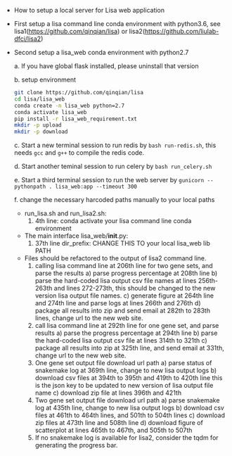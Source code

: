 * How to setup a local server for Lisa web application


- First setup a lisa command line conda environment with python3.6, see lisa1(https://github.com/qinqian/lisa) or lisa2(https://github.com/liulab-dfci/lisa2)

- Second setup a lisa_web conda environment with python2.7
 
  a. If you have global flask installed, please uninstall that version
  
  b. setup environment
  ```sh
  git clone https://github.com/qinqian/lisa
  cd lisa/lisa_web
  conda create -n lisa_web python=2.7
  conda activate lisa_web
  pip install -r lisa_web_requirement.txt
  mkdir -p upload 
  mkdir -p download
  ```
  
  c. Start a new terminal session to run redis by `bash run-redis.sh`, this needs `gcc` and `g++` to compile the redis code.
  
  d. Start another teminal session to run celery by `bash run_celery.sh`
  
  e. Start a third terminal session to run the web server by `gunicorn --pythonpath . lisa_web:app --timeout 300`
  
  f. change the necessary harcoded paths manually to your local paths
  
   * run_lisa.sh and run_lisa2.sh: 
       1. 4th line: conda activate your lisa command line conda environment 
   * The main interface lisa_web/__init__.py:
       1. 37th line dir_prefix: CHANGE THIS TO your local lisa_web lib PATH
   * Files should be refactored to the output of lisa2 command line.
       1. calling lisa command line at 206th line for two gene sets, and parse the results
          a) parse progress percentage at 208th line
          b) parse the hard-coded lisa output csv file names at lines 256th-263th and lines 272-273th, this should be changed to the new version lisa output file names.
          c) generate figure at 264th line and 274th line and parse logs at lines 266th and 276th
          d) package all results into zip and send email at 282th to 283th lines, change url to the new web site.
       2. call lisa command line at 292th line for one gene set, and parse results 
          a) parse the progress percentage at 294th line
          b) parse the hard-coded lisa output csv file at lines 314th to 321th
          c) package all results into zip at 325th line, and send email at 331th, change url to the new web site.
       3. One gene set output file download url path
          a) parse status of snakemake log at 369th line, change to new lisa output logs 
          b) download csv files at 394th to 395th and 419th to 420th line this is the json key to be updated to new version of lisa output file name
          c) download zip file at lines 396th and 421th 
       4. Two gene set output file download url path
          a) parse snakemake log at 435th line, change to new lisa output logs 
          b) download csv files at 461th to 464th lines, and 501th to 504th lines
          c) download zip files at 473th line and 508th line
          d) download figure of scatterplot at lines 465th to 467th, and 505th to 507th
       5. If no snakemake log is available for lisa2, consider the tqdm for generating the progress bar.

